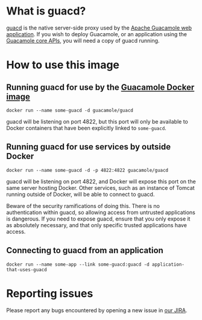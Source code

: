What is guacd?
==============

[guacd](https://github.com/apache/incubator/guacamole-server/) is the native
server-side proxy used by the [Apache Guacamole web
application](http://guacamole.incubator.apache.org/).  If you wish to deploy
Guacamole, or an application using the [Guacamole core
APIs](http://guacamole.incubator.apache.org/api-documentation), you will need a
copy of guacd running.

How to use this image
=====================

Running guacd for use by the [Guacamole Docker image](https://registry.hub.docker.com/u/guacamole/guacamole/)
-----------------------------------------------------

    docker run --name some-guacd -d guacamole/guacd

guacd will be listening on port 4822, but this port will only be available to
Docker containers that have been explicitly linked to `some-guacd`.

Running guacd for use services by outside Docker
------------------------------------------------

    docker run --name some-guacd -d -p 4822:4822 guacamole/guacd

guacd will be listening on port 4822, and Docker will expose this port on the
same server hosting Docker. Other services, such as an instance of Tomcat
running outside of Docker, will be able to connect to guacd.

Beware of the security ramifications of doing this. There is no authentication
within guacd, so allowing access from untrusted applications is dangerous. If
you need to expose guacd, ensure that you only expose it as absolutely
necessary, and that only specific trusted applications have access. 

Connecting to guacd from an application
---------------------------------------

    docker run --name some-app --link some-guacd:guacd -d application-that-uses-guacd

Reporting issues
================

Please report any bugs encountered by opening a new issue in
[our JIRA](https://issues.apache.org/jira/browse/GUACAMOLE/).

